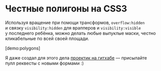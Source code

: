 # Честные полигоны на CSS3

Используя вращение при помощи трансформов, `overflow:hidden` и связку `visibility:hidden` для врапперов и `visibility:visible` у последнего ребёнка, можно делать любые выпуклые маски, честно кликабельные по всей своей площади.

[demo:polygons]

Я даже создал для этого дела [проектик на гитхабе](gh:kizu/Polygons) — присылайте пулл реквесты с новыми формами :)